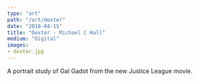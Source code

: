 ```yaml
---
type: "art"
path: "/art/dexter"
date: "2018-04-15"
title: "Dexter - Michael C Hall"
medium: "Digital"
images:
- dexter.jpg
---
```


A portrait study of Gal Gadot from the new Justice League movie.